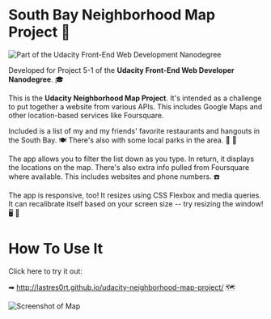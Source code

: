 # South Bay Neighborhood Map Project 🚋

![Part of the Udacity Front-End Web Development Nanodegree](https://img.shields.io/badge/Udacity-Front--End%20Web%20Developer%20Nanodegree-02b3e4.svg)

Developed for Project 5-1 of the **Udacity Front-End Web Developer Nanodegree**. 🎓

This is the **Udacity Neighborhood Map Project**. It's intended as a challenge to put together a website from various APIs. This includes Google Maps and other location-based services like Foursquare.

Included is a list of my and my friends' favorite restaurants and hangouts in the South Bay. 🍽 There's also with some local parks in the area. 🌳 🌲

The app allows you to filter the list down as you type. In return, it displays the locations on the map. There's also extra info pulled from Foursquare where available. This includes websites and phone numbers. ☎️

The app is responsive, too! It resizes using CSS Flexbox and media queries. It can recalibrate itself based on your screen size -- try resizing the window! 🖥 📲

# How To Use It

Click here to try it out:

➡  <http://lastres0rt.github.io/udacity-neighborhood-map-project/> 🗺

![Screenshot of Map](http://i.imgur.com/gOvmzrv.png)
